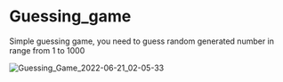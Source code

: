 # Guessing_game
Simple guessing game, you need to guess random generated number in range from 1 to 1000

![Guessing_Game_2022-06-21_02-05-33](https://user-images.githubusercontent.com/58466544/175924355-5eeae39f-30b1-472f-833e-fdea5887f75d.png)
